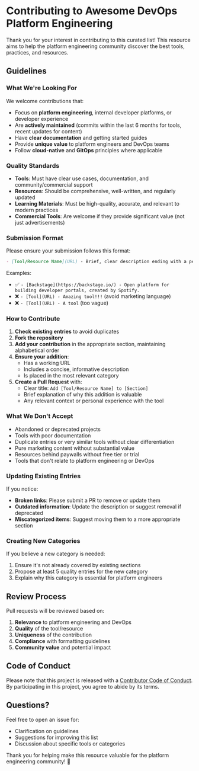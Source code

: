 # Contributing to Awesome DevOps Platform Engineering

Thank you for your interest in contributing to this curated list! This resource aims to help the platform engineering community discover the best tools, practices, and resources.

## Guidelines

### What We're Looking For

We welcome contributions that:
- Focus on **platform engineering**, internal developer platforms, or developer experience
- Are **actively maintained** (commits within the last 6 months for tools, recent updates for content)
- Have **clear documentation** and getting started guides
- Provide **unique value** to platform engineers and DevOps teams
- Follow **cloud-native** and **GitOps** principles where applicable

### Quality Standards

- **Tools**: Must have clear use cases, documentation, and community/commercial support
- **Resources**: Should be comprehensive, well-written, and regularly updated
- **Learning Materials**: Must be high-quality, accurate, and relevant to modern practices
- **Commercial Tools**: Are welcome if they provide significant value (not just advertisements)

### Submission Format

Please ensure your submission follows this format:

```markdown
- [Tool/Resource Name](URL) - Brief, clear description ending with a period.
```

Examples:
- ✅ `- [Backstage](https://backstage.io/) - Open platform for building developer portals, created by Spotify.`
- ❌ `- [Tool](URL) - Amazing tool!!!` (avoid marketing language)
- ❌ `- [Tool](URL) - A tool` (too vague)

### How to Contribute

1. **Check existing entries** to avoid duplicates
2. **Fork the repository**
3. **Add your contribution** in the appropriate section, maintaining alphabetical order
4. **Ensure your addition**:
   - Has a working URL
   - Includes a concise, informative description
   - Is placed in the most relevant category
5. **Create a Pull Request** with:
   - Clear title: `Add [Tool/Resource Name] to [Section]`
   - Brief explanation of why this addition is valuable
   - Any relevant context or personal experience with the tool

### What We Don't Accept

- Abandoned or deprecated projects
- Tools with poor documentation
- Duplicate entries or very similar tools without clear differentiation
- Pure marketing content without substantial value
- Resources behind paywalls without free tier or trial
- Tools that don't relate to platform engineering or DevOps

### Updating Existing Entries

If you notice:
- **Broken links**: Please submit a PR to remove or update them
- **Outdated information**: Update the description or suggest removal if deprecated
- **Miscategorized items**: Suggest moving them to a more appropriate section

### Creating New Categories

If you believe a new category is needed:
1. Ensure it's not already covered by existing sections
2. Propose at least 5 quality entries for the new category
3. Explain why this category is essential for platform engineers

## Review Process

Pull requests will be reviewed based on:
1. **Relevance** to platform engineering and DevOps
2. **Quality** of the tool/resource
3. **Uniqueness** of the contribution
4. **Compliance** with formatting guidelines
5. **Community value** and potential impact

## Code of Conduct

Please note that this project is released with a [Contributor Code of Conduct](CODE_OF_CONDUCT.md). By participating in this project, you agree to abide by its terms.

## Questions?

Feel free to open an issue for:
- Clarification on guidelines
- Suggestions for improving this list
- Discussion about specific tools or categories

Thank you for helping make this resource valuable for the platform engineering community! 🚀